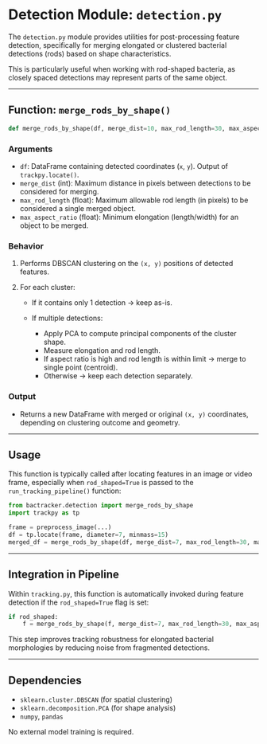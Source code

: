 # Detection Module: `detection.py`

The `detection.py` module provides utilities for post-processing feature detection, specifically for merging elongated or clustered bacterial detections (rods) based on shape characteristics.

This is particularly useful when working with rod-shaped bacteria, as closely spaced detections may represent parts of the same object.

---

## Function: `merge_rods_by_shape()`

```python
def merge_rods_by_shape(df, merge_dist=10, max_rod_length=30, max_aspect_ratio=5):
```

### Arguments

* `df`: DataFrame containing detected coordinates (`x`, `y`). Output of `trackpy.locate()`.
* `merge_dist` (int): Maximum distance in pixels between detections to be considered for merging.
* `max_rod_length` (float): Maximum allowable rod length (in pixels) to be considered a single merged object.
* `max_aspect_ratio` (float): Minimum elongation (length/width) for an object to be merged.

### Behavior

1. Performs DBSCAN clustering on the `(x, y)` positions of detected features.
2. For each cluster:

   * If it contains only 1 detection → keep as-is.
   * If multiple detections:

     * Apply PCA to compute principal components of the cluster shape.
     * Measure elongation and rod length.
     * If aspect ratio is high and rod length is within limit → merge to single point (centroid).
     * Otherwise → keep each detection separately.

### Output

* Returns a new DataFrame with merged or original `(x, y)` coordinates, depending on clustering outcome and geometry.

---

## Usage

This function is typically called after locating features in an image or video frame, especially when `rod_shaped=True` is passed to the `run_tracking_pipeline()` function:

```python
from bactracker.detection import merge_rods_by_shape
import trackpy as tp

frame = preprocess_image(...)
df = tp.locate(frame, diameter=7, minmass=15)
merged_df = merge_rods_by_shape(df, merge_dist=7, max_rod_length=30, max_aspect_ratio=4)
```

---

## Integration in Pipeline

Within `tracking.py`, this function is automatically invoked during feature detection if the `rod_shaped=True` flag is set:

```python
if rod_shaped:
    f = merge_rods_by_shape(f, merge_dist=7, max_rod_length=30, max_aspect_ratio=4)
```

This step improves tracking robustness for elongated bacterial morphologies by reducing noise from fragmented detections.

---

## Dependencies

* `sklearn.cluster.DBSCAN` (for spatial clustering)
* `sklearn.decomposition.PCA` (for shape analysis)
* `numpy`, `pandas`

No external model training is required.
